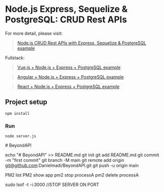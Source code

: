 # Node.js Express, Sequelize & PostgreSQL: CRUD Rest APIs

For more detail, please visit:
> [Node.js CRUD Rest APIs with Express, Sequelize & PostgreSQL example](https://bezkoder.com/node-express-sequelize-postgresql/)

Fullstack:
> [Vue.js + Node.js + Express + PostgreSQL example](https://bezkoder.com/vue-node-express-postgresql/)

> [Angular + Node.js + Express + PostgreSQL example](https://bezkoder.com/angular-node-express-postgresql/)

> [React + Node.js + Express + PostgreSQL example](https://bezkoder.com/react-node-express-postgresql/)

## Project setup
```
npm install
```

### Run
```
node server.js
```
#   B e y o n d A P I 
 
 

echo "# BeyondAPI" >> README.md
git init
git add README.md
git commit -m "first commit"
git branch -M main
git remote add origin git@github.com:Danielmadi/BeyondAPI.git
git push -u origin main

PM2 list
PM2 show app 
pm2 stop processA
pm2 delete processA

sudo lsof -t -i:3000    //STOP SERVER ON PORT